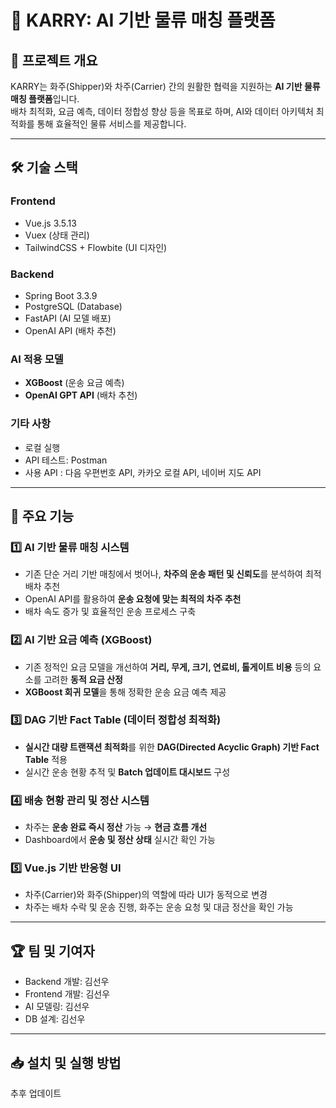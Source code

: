 # 🚛 KARRY: AI 기반 물류 매칭 플랫폼

## 📌 프로젝트 개요

KARRY는 화주(Shipper)와 차주(Carrier) 간의 원활한 협력을 지원하는 **AI 기반 물류 매칭 플랫폼**입니다.  
배차 최적화, 요금 예측, 데이터 정합성 향상 등을 목표로 하며, AI와 데이터 아키텍처 최적화를 통해 효율적인 물류 서비스를 제공합니다.

---

## 🛠 기술 스택

### **Frontend**
- Vue.js 3.5.13
- Vuex (상태 관리)
- TailwindCSS + Flowbite (UI 디자인)

### **Backend**
- Spring Boot 3.3.9
- PostgreSQL (Database)
- FastAPI (AI 모델 배포)
- OpenAI API (배차 추천)

### **AI 적용 모델**
- **XGBoost** (운송 요금 예측)
- **OpenAI GPT API** (배차 추천)

### **기타 사항**
- 로컬 실행
- API 테스트: Postman
- 사용 API : 다음 우편번호 API, 카카오 로컬 API, 네이버 지도 API

---

## 🔑 주요 기능

### 1️⃣ **AI 기반 물류 매칭 시스템**
- 기존 단순 거리 기반 매칭에서 벗어나, **차주의 운송 패턴 및 신뢰도**를 분석하여 최적 배차 추천
- OpenAI API를 활용하여 **운송 요청에 맞는 최적의 차주 추천**
- 배차 속도 증가 및 효율적인 운송 프로세스 구축

### 2️⃣ **AI 기반 요금 예측 (XGBoost)**
- 기존 정적인 요금 모델을 개선하여 **거리, 무게, 크기, 연료비, 톨게이트 비용** 등의 요소를 고려한 **동적 요금 산정**
- **XGBoost 회귀 모델**을 통해 정확한 운송 요금 예측 제공

### 3️⃣ **DAG 기반 Fact Table (데이터 정합성 최적화)**
- **실시간 대량 트랜잭션 최적화**를 위한 **DAG(Directed Acyclic Graph) 기반 Fact Table** 적용
- 실시간 운송 현황 추적 및 **Batch 업데이트 대시보드** 구성

### 4️⃣ **배송 현황 관리 및 정산 시스템**
- 차주는 **운송 완료 즉시 정산** 가능 → **현금 흐름 개선**
- Dashboard에서 **운송 및 정산 상태** 실시간 확인 가능

### 5️⃣ **Vue.js 기반 반응형 UI**
- 차주(Carrier)와 화주(Shipper)의 역할에 따라 UI가 동적으로 변경
- 차주는 배차 수락 및 운송 진행, 화주는 운송 요청 및 대금 정산을 확인 가능

---

## 🏆 팀 및 기여자
- Backend 개발: 김선우
- Frontend 개발: 김선우
- AI 모델링: 김선우
- DB 설계: 김선우

---

## 📥 설치 및 실행 방법

추후 업데이트
